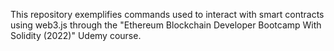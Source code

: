 This repository exemplifies commands used to interact with smart contracts using web3.js through the "Ethereum Blockchain Developer Bootcamp With Solidity (2022)" Udemy course.